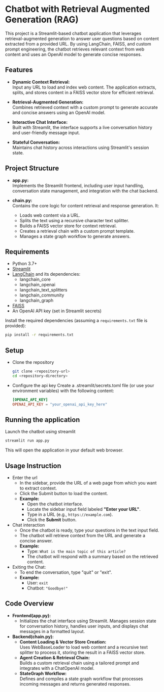 # Chatbot with Retrieval Augmented Generation (RAG)

This project is a Streamlit-based chatbot application that leverages retrieval-augmented generation to answer user questions based on content extracted from a provided URL. By using LangChain, FAISS, and custom prompt engineering, the chatbot retrieves relevant context from web content and uses an OpenAI model to generate concise responses.

## Features

- **Dynamic Context Retrieval:**  
  Input any URL to load and index web content. The application extracts, splits, and stores content in a FAISS vector store for efficient retrieval.

- **Retrieval-Augmented Generation:**  
  Combines retrieved context with a custom prompt to generate accurate and concise answers using an OpenAI model.

- **Interactive Chat Interface:**  
  Built with Streamlit, the interface supports a live conversation history and user-friendly message input.

- **Stateful Conversation:**  
  Maintains chat history across interactions using Streamlit's session state.

## Project Structure

- **app.py:**  
  Implements the Streamlit frontend, including user input handling, conversation state management, and integration with the chat backend.

- **chain.py:**  
  Contains the core logic for content retrieval and response generation. It:
  - Loads web content via a URL.
  - Splits the text using a recursive character text splitter.
  - Builds a FAISS vector store for context retrieval.
  - Creates a retrieval chain with a custom prompt template.
  - Manages a state graph workflow to generate answers.

## Requirements

- Python 3.7+
- [Streamlit](https://streamlit.io/)
- [LangChain](https://github.com/hwchase17/langchain) and its dependencies:
  - langchain_core
  - langchain_openai
  - langchain_text_splitters
  - langchain_community
  - langchain_graph
- [FAISS](https://github.com/facebookresearch/faiss)
- An OpenAI API key (set in Streamlit secrets)

Install the required dependencies (assuming a `requirements.txt` file is provided):

```bash
pip install -r requirements.txt
```

## Setup

- Clone the repository
  
  ```bash
  git clone <repository-url>
  cd <repository-directory>
  ```
- Configure the api key
  Create a .streamlit/secrets.toml file (or use your environment variables) with the following content:
  
  ```toml
  [OPENAI_API_KEY]
  OPENAI_API_KEY = "your_openai_api_key_here"
  ```

## Running the application

Launch the chatbot using streamlit

```bash
streamlit run app.py
```

This will open the application in your default web browser.

## Usage Instruction

- Enter the url
    - In the sidebar, provide the URL of a web page from which you want to extract context.
    - Click the Submit button to load the content.
    - **Example:**
      - Open the chatbot interface.
      - Locate the sidebar input field labeled **"Enter your URL"**.
      - Type in a URL (e.g., `https://example.com`).
      - Click the **Submit** button.
- Chat interaction
    - Once the chatbot is ready, type your questions in the text input field.
    - The chatbot will retrieve context from the URL and generate a concise answer.
    - **Example:**
      - Type: `What is the main topic of this article?`
      - The chatbot will respond with a summary based on the retrieved content.
- Exiting the Chat:
    - To end the conversation, type "quit" or "exit".
    - **Example:**
      - User: `exit`
      - Chatbot: `"Goodbye!"`
## Code Overview

- **Frontend(app.py):**
   - Initializes the chat interface using Streamlit. Manages session state for conversation history, handles user inputs, and displays chat messages in a formatted layout.
- **Backend(chain.py):**
   - **Content Loading & Vector Store Creation:**
     <br>
      Uses WebBaseLoader to load web content and a recursive text splitter to process it, storing the result in a FAISS vector store.
   - **Agent Creation & Retrieval Chain:**
     <br>
     Builds a custom retrieval chain using a tailored prompt and integrates with a ChatOpenAI model.
   - **StateGraph Workflow:**
     <br>
     Defines and compiles a state graph workflow that processes incoming messages and returns generated responses.
